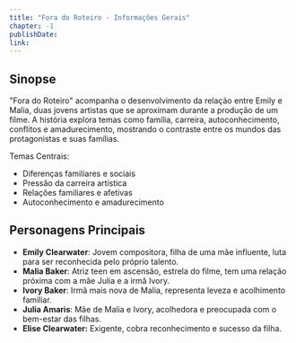 ```yaml
---
title: "Fora do Roteiro - Informações Gerais"
chapter: -1
publishDate: 
link: 
---
```


## Sinopse

"Fora do Roteiro" acompanha o desenvolvimento da relação entre Emily e Malia, duas jovens artistas que se aproximam durante a produção de um filme. A história explora temas como família, carreira, autoconhecimento, conflitos e amadurecimento, mostrando o contraste entre os mundos das protagonistas e suas famílias.

Temas Centrais:

- Diferenças familiares e sociais
- Pressão da carreira artística
- Relações familiares e afetivas
- Autoconhecimento e amadurecimento

## Personagens Principais

- **Emily Clearwater**: Jovem compositora, filha de uma mãe influente, luta para ser reconhecida pelo próprio talento.
- **Malia Baker**: Atriz teen em ascensão, estrela do filme, tem uma relação próxima com a mãe Julia e a irmã Ivory.
- **Ivory Baker**: Irmã mais nova de Malia, representa leveza e acolhimento familiar.
- **Julia Amaris**: Mãe de Malia e Ivory, acolhedora e preocupada com o bem-estar das filhas.
- **Elise Clearwater:** Exigente, cobra reconhecimento e sucesso da filha.

